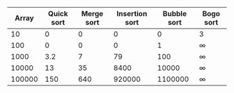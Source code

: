 Array| Quick sort | Merge sort | Insertion sort | Bubble sort |Bogo sort
------|------------|------------|---------------|-------------|------------
10    | 0          | 0          | 0             | 0           |3
100   | 0          | 0          | 0             | 1           |∞
1000  | 3.2        | 7          | 79            | 100         |∞
10000 | 13         | 35         | 8400          | 10000       |∞
100000| 150        | 640        | 920000        | 1100000     |∞


